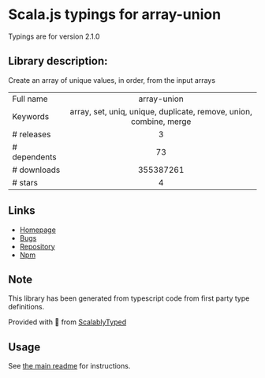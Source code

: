 
# Scala.js typings for array-union

Typings are for version 2.1.0

## Library description:
Create an array of unique values, in order, from the input arrays

|                    |                 |
| ------------------ | :-------------: |
| Full name          | array-union |
| Keywords           | array, set, uniq, unique, duplicate, remove, union, combine, merge |
| # releases         | 3 |
| # dependents       | 73 |
| # downloads        | 355387261 |
| # stars            | 4 |

## Links
- [Homepage](https://github.com/sindresorhus/array-union#readme)
- [Bugs](https://github.com/sindresorhus/array-union/issues)
- [Repository](https://github.com/sindresorhus/array-union)
- [Npm](https://www.npmjs.com/package/array-union)
    


## Note
This library has been generated from typescript code from first party type definitions.

Provided with :purple_heart: from [ScalablyTyped](https://github.com/oyvindberg/ScalablyTyped)

## Usage
See [the main readme](../../readme.md) for instructions.


